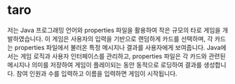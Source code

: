 # taro
저는 Java 프로그래밍 언어와 properties 파일을 활용하여 작은 규모의 타로 게임을 개발하였습니다. 이 게임은 사용자의 입력을 기반으로 랜덤하게 카드를 선택하며, 각 카드는 properties 파일에서 불러온 특정 메시지나 결과를 사용자에게 보여줍니다. Java에서는 게임 로직과 사용자 인터페이스를 관리하고, properties 파일은 각 카드와 관련된 메시지나 의미를 저장하여 게임이 플레이되는 동안 동적으로 로딩하여 결과를 생성합니다. 참여 인원과 수를 입력하고 이름을 입력하면 게임이 시작됩니다.
